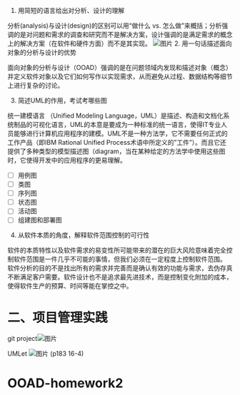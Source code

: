 1. 用简短的语言给出对分析、设计的理解

分析(analysis)与设计(design)的区别可以用“做什么 vs. 怎么做”来概括；分析强调的是对问题和需求的调查和研究而不是解决方案，设计强调的是满足需求的概念上的解决方案（在软件和硬件方面）而不是其实现。
![图片](https://uploader.shimo.im/f/poKfJ6Rb2wQzru7B.png!thumbnail)
2. 用一句话描述面向对象的分析与设计的优势

面向对象的分析与设计（OOAD）强调的是在问题领域内发现和描述对象（概念）并定义软件对象以及它们如何写作以实现需求，从而避免从过程、数据结构等细节上进行复杂的讨论。

3. 简述UML的作用，考试考哪些图

统一建模语言 （Unified Modeling Language，UML）是描述、构造和文档化系统制品的可视化语言，UML的本意是要成为一种标准的统一语言，使得IT专业人员能够进行计算机应用程序的建模。UML不是一种方法学，它不需要任何正式的工作产品（即IBM Rational Unified Process术语中所定义的”工件”）。而且它还提供了多种类型的模型描述图（diagram，当在某种给定的方法学中使用这些图时，它使得开发中的应用程序的更易理解。
- [ ] 用例图
- [ ] 类图
- [ ] 序列图
- [ ] 状态图
- [ ] 活动图
- [ ] 组建图和部署图
4. 从软件本质的角度，解释软件范围控制的可行性

软件的本质特性以及软件需求的易变性所可能带来的潜在的巨大风险意味着完全控制软件范围是一件几乎不可能的事情，但我们必须在一定程度上控制软件范围。 软件分析的目的不是找出所有的需求并完善而是确认有效的功能与需求，去伪存真不断满足客户需要。软件设计也不是追求最先进技术，而是控制变化附加的成本，使得软件生产的预算、时间等能在掌控之中。

# 二、项目管理实践
git project![图片](https://uploader.shimo.im/f/yAzav5IQe54J8aCJ.png!thumbnail)

UMLet
![图片](https://uploader.shimo.im/f/hYaQo4T4KsYhIu34.png!thumbnail)
(p183 16-4)
# OOAD-homework2
